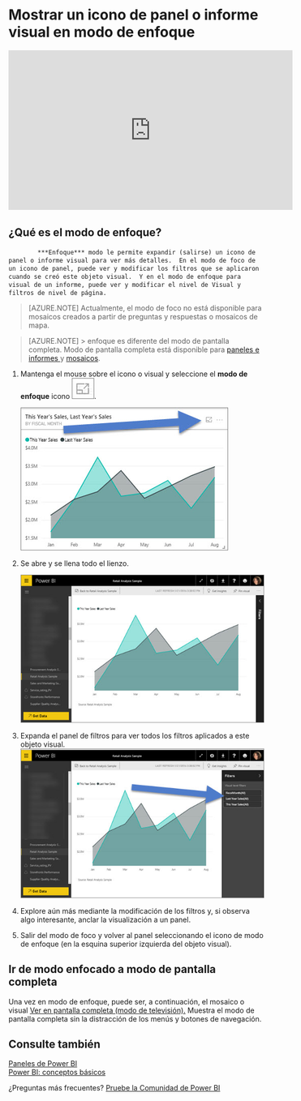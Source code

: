 <properties
   pageTitle="Mostrar un icono de panel en modo de enfoque"
   description="Documentación para mostrar un icono de panel de Power BI o un informe visual en el modo de enfoque, también conocido como salir."
   services="powerbi"
   documentationCenter=""
   authors="mihart"
   manager="mblythe"
   backup=""
   editor=""
   tags=""
   featuredVideoId="dtdLul6otYE"
   qualityFocus="no"
   qualityDate=""/>

<tags
   ms.service="powerbi"
   ms.devlang="NA"
   ms.topic="article"
   ms.tgt_pltfrm="NA"
   ms.workload="powerbi"
   ms.date="08/29/2016"
   ms.author="mihart"/>

# Mostrar un icono de panel o informe visual en modo de enfoque

<iframe width="560" height="315" src="https://www.youtube.com/embed/dtdLul6otYE" frameborder="0" allowfullscreen></iframe>


## ¿Qué es el modo de enfoque?  


            ***Enfoque*** modo le permite expandir (salirse) un icono de panel o informe visual para ver más detalles.  En el modo de foco de un icono de panel, puede ver y modificar los filtros que se aplicaron cuando se creó este objeto visual.  Y en el modo de enfoque para visual de un informe, puede ver y modificar el nivel de Visual y filtros de nivel de página.

>[AZURE.NOTE] Actualmente, el modo de foco no está disponible para mosaicos creados a partir de preguntas y respuestas o mosaicos de mapa. 

>[AZURE.NOTE]  > enfoque es diferente del modo de pantalla completa.  Modo de pantalla completa está disponible para [paneles e informes ](powerbi-service-dash-and-reports-fullscreen.md) y [mosaicos](powerbi-service-display-tile-in-full-screen-mode.md).

1.  Mantenga el mouse sobre el icono o visual y seleccione el **modo de enfoque** icono ![](media/powerbi-service-display-tile-in-full-screen-mode/PBI_popOut.jpg).  

    ![](media/powerbi-service-display-dash-in-focus-mode/PBI_hoverTile-new.jpg)

2.  Se abre y se llena todo el lienzo. 

    ![](media/powerbi-service-display-dash-in-focus-mode/PBI_InFocus-new3.jpg)

3.  Expanda el panel de filtros para ver todos los filtros aplicados a este objeto visual.  
    ![](media/powerbi-service-display-dash-in-focus-mode/PBI_InFocusFilters-new2.jpg)

4.  Explore aún más mediante la modificación de los filtros y, si observa algo interesante, anclar la visualización a un panel.   

6.  Salir del modo de foco y volver al panel seleccionando el icono de modo de enfoque (en la esquina superior izquierda del objeto visual).

## Ir de modo enfocado a modo de pantalla completa
Una vez en modo de enfoque, puede ser, a continuación, el mosaico o visual [Ver en pantalla completa (modo de televisión).](powerbi-service-display-tile-in-full-screen-mode.md) Muestra el modo de pantalla completa sin la distracción de los menús y botones de navegación.


## Consulte también  
[Paneles de Power BI](powerbi-service-dashboards.md)  
[Power BI: conceptos básicos](powerbi-service-basic-concepts.md)

¿Preguntas más frecuentes? [Pruebe la Comunidad de Power BI](http://community.powerbi.com/)

